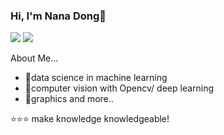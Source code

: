 ### Hi, I'm Nana Dong👋
<img src="https://img.shields.io/badge/-C%20&%20C++-659ad2?style=flat&logo=c%2B%2B&logoColor=ffffff"> <img src="https://img.shields.io/badge/-Python-black?style=flat&logo=python&logoColor=white"> 

About Me...
- 🌱data science in machine learning
- 🌱computer vision with Opencv/ deep learning
- 🌱graphics and more..



⭐️⭐️⭐️ make knowledge knowledgeable!
